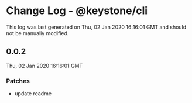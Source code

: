 # Change Log - @keystone/cli

This log was last generated on Thu, 02 Jan 2020 16:16:01 GMT and should not be manually modified.

## 0.0.2
Thu, 02 Jan 2020 16:16:01 GMT

### Patches

- update readme

